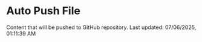 # Auto Push File

Content that will be pushed to GitHub repository.
Last updated: 07/06/2025, 01:11:39 AM